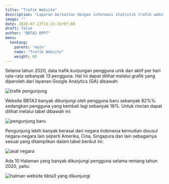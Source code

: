 ```yaml
---
title: "Trafik Website"
description: "Laporan berkaitan dengan informasi statistik trafik website BBTA3 BPPT"
image: ""
date: 2020-07-22T13:23:32+07:00
draft: false
author: "BBTA3 BPPT"
menu:
  tentang:
    parent: 'main'
    name: "Trafik Website"
    weight: 60
---
```


Selama tahun 2020, data trafik kunjungan pengguna unik dan aktif per hari rata-rata sebanyak 13 pengguna. Hal ini dapat 
dilihat melalui grafik yang diperoleh dari layanan Google Analytics (GA) dibawah:

![trafik pengunjung](https://i.pinimg.com/originals/c9/f0/7f/c9f07f35542fab3fde04b3fd74cf66ba.png)

Website BBTA3 banyak dikunjungi oleh pengguna baru sebanyak 82%% sedangkan pengguna yang kembali lagi sebanyak 18%.
Untuk rincian dapat dilihat melalui tabel dibawah ini:

![pengunjung baru](https://i.pinimg.com/originals/44/dc/e4/44dce435e6058b2917f60fb6e8d3c7eb.png)

Pengunjung lebih banyak berasal dari negara Indonesia kemudian disusul negara-negara lain seperti Amerika, Cina, 
Singapura dan lain sebagainya sesuai yang ditampilkan dalam tabel berikut ini:

![asal negara](https://i.pinimg.com/originals/b8/8e/dc/b88edc82c35ffe9a1052e2f2419fade3.png)

Ada 10 Halaman yang banyak dikunjungi pengguna selama rentang tahun 2020, yaitu:

![halman website bbta3 yang dikunjungi](https://i.pinimg.com/originals/b2/58/9e/b2589ed24620a48b9024a19f5473b92a.png)
